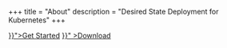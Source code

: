 +++
title = "About"
description = "Desired State Deployment for Kubernetes"
+++

<div id="action-buttons">
    <a class="button primary big" href="{{< relref "getting-started.md" >}}">Get Started</a>
    <a class="button outline big" href="{{< relref "downloads.md" >}}" >Download</a>
</div>

